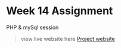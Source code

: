# Week 14 Assignment

PHP & mySql session
>view live website here [Project website](http://se412-tuymove.azurewebsites.net/week14.assignment/)

